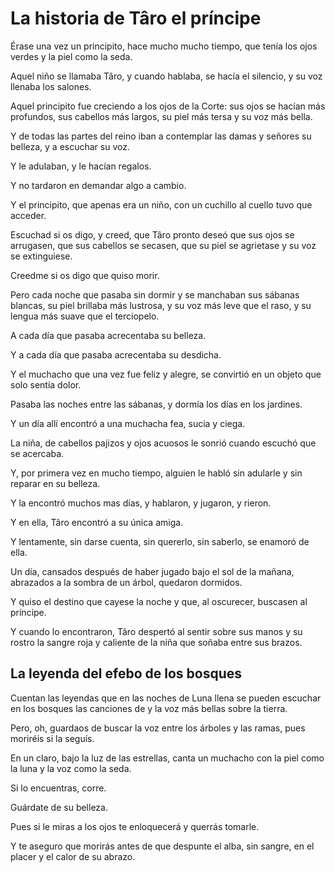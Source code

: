 
# La historia de Târo el príncipe

Érase una vez un principito, hace mucho mucho tiempo, que tenía los ojos verdes y la piel como la seda.

Aquel niño se llamaba Târo, y cuando hablaba, se hacía el silencio, y su voz llenaba los salones.

Aquel principito fue creciendo a los ojos de la Corte: sus ojos se hacían más profundos, sus cabellos más largos, su piel más tersa y su voz más bella.

Y de todas las partes del reino iban a contemplar las damas y señores su belleza, y a escuchar su voz.

Y le adulaban, y le hacían regalos.

Y no tardaron en demandar algo a cambio.

Y el principito, que apenas era un niño, con un cuchillo al cuello tuvo que acceder.

Escuchad si os digo, y creed, que Târo pronto deseó que sus ojos se arrugasen, que sus cabellos se secasen, que su piel se agrietase y su voz se extinguiese.

Creedme si os digo que quiso morir.

Pero cada noche que pasaba sin dormir y se manchaban sus sábanas blancas, su piel brillaba más lustrosa, y su voz más leve que el raso, y su lengua más suave que el terciopelo.

A cada día que pasaba acrecentaba su belleza.

Y a cada día que pasaba acrecentaba su desdicha.

Y el muchacho que una vez fue feliz y alegre, se convirtió en un objeto que solo sentía dolor.

Pasaba las noches entre las sábanas, y dormía los días en los jardines.

Y un día allí encontró a una muchacha fea, sucia y ciega.

La niña, de cabellos pajizos y ojos acuosos le sonrió cuando escuchó que se acercaba.

Y, por primera vez en mucho tiempo, alguien le habló sin adularle y sin reparar en su belleza.

Y la encontró muchos mas días, y hablaron, y jugaron, y rieron.

Y en ella, Târo encontró a su única amiga.

Y lentamente, sin darse cuenta, sin quererlo, sin saberlo, se enamoró de ella.

Un día, cansados después de haber jugado bajo el sol de la mañana, abrazados a la sombra de un árbol, quedaron dormidos.

Y quiso el destino que cayese la noche y que, al oscurecer, buscasen al príncipe.

Y cuando lo encontraron, Târo despertó al sentir sobre sus manos y su rostro la sangre roja y caliente de la niña que soñaba entre sus brazos.

## La leyenda del efebo de los bosques

Cuentan las leyendas que en las noches de Luna llena se pueden escuchar en los bosques las canciones de y la voz más bellas sobre la tierra.

Pero, oh, guardaos de buscar la voz entre los árboles y las ramas, pues moriréis si la seguís.

En un claro, bajo la luz de las estrellas, canta un muchacho con la piel como la luna y la voz como la seda.

Si lo encuentras, corre.

Guárdate de su belleza.

Pues si le miras a los ojos te enloquecerá y querrás tomarle.

Y te aseguro que morirás antes de que despunte el alba, sin sangre, en el placer y el calor de su abrazo.

